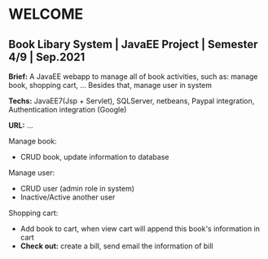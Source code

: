 # WELCOME

## Book Libary System | JavaEE Project | Semester 4/9 | Sep.2021

**Brief:** A JavaEE webapp to manage all of book activities, such as: manage book, shopping cart, ... Besides that, manage user in system

**Techs:** JavaEE7(Jsp + Servlet), SQLServer, netbeans, Paypal integration, Authentication integration (Google)

**URL:** ...

Manage book:

- CRUD book, update information to database

Manage user:

- CRUD user (admin role in system)
- Inactive/Active another user

Shopping cart:

- Add book to cart, when view cart will append this book's information in cart
- **Check out:** create a bill, send email the information of bill
